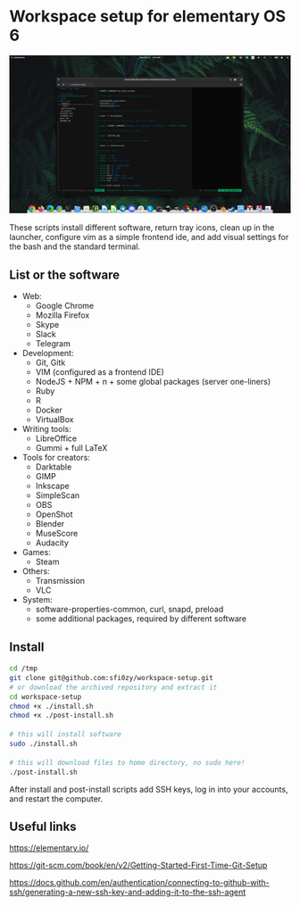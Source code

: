 # Workspace setup for elementary OS 6

![screenshot](./screenshot.jpg)

These scripts install different software, return tray icons, clean up in the launcher, configure vim as a simple frontend ide, and add visual settings for the bash and the standard terminal.

## List or the software

- Web:
    - Google Chrome
    - Mozilla Firefox
    - Skype
    - Slack
    - Telegram
- Development:
    - Git, Gitk
    - VIM (configured as a frontend IDE)
    - NodeJS + NPM + n + some global packages (server one-liners)
    - Ruby
    - R
    - Docker
    - VirtualBox
- Writing tools:
    - LibreOffice
    - Gummi + full LaTeX
- Tools for creators:
    - Darktable
    - GIMP
    - Inkscape
    - SimpleScan
    - OBS
    - OpenShot
    - Blender
    - MuseScore
    - Audacity
- Games:
    - Steam
- Others:
    - Transmission
    - VLC
- System:
    - software-properties-common, curl, snapd, preload
    - some additional packages, required by different software

## Install

```sh
cd /tmp
git clone git@github.com:sfi0zy/workspace-setup.git
# or download the archived repository and extract it
cd workspace-setup
chmod +x ./install.sh
chmod +x ./post-install.sh

# this will install software
sudo ./install.sh

# this will download files to home directory, no sudo here!
./post-install.sh
```

After install and post-install scripts add SSH keys, log in into your accounts, and restart the computer.

## Useful links

https://elementary.io/

https://git-scm.com/book/en/v2/Getting-Started-First-Time-Git-Setup

https://docs.github.com/en/authentication/connecting-to-github-with-ssh/generating-a-new-ssh-key-and-adding-it-to-the-ssh-agent

